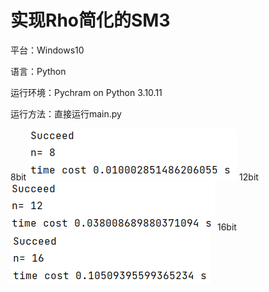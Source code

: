# 实现Rho简化的SM3
平台：Windows10

语言：Python

运行环境：Pychram on Python 3.10.11

运行方法：直接运行main.py

8bit
![8-bit](1.png)
12bit
![12-bit](2.png)
16bit
![16-bit](3.png)
